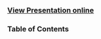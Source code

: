 ## 
### [View Presentation online](https://rawgit.com/TelerikAcademy/SchoolAcademy/master/2015-11-Java-OOP/12.%20Lambda-expressions/slides/index.html#/)
### Table of Contents